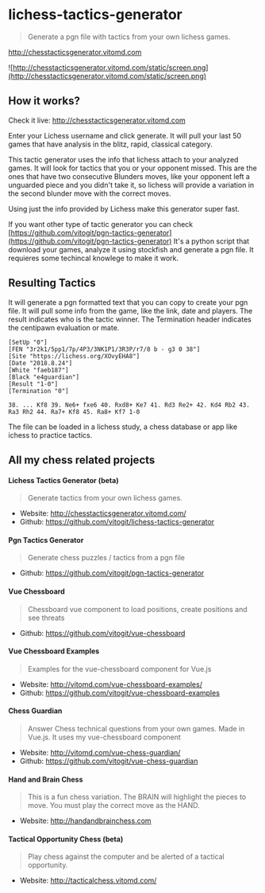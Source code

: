 # lichess-tactics-generator

> Generate a pgn file with tactics from your own lichess games.

http://chesstacticsgenerator.vitomd.com

![http://chesstacticsgenerator.vitomd.com/static/screen.png](http://chesstacticsgenerator.vitomd.com/static/screen.png)
## How it works?

Check it live: http://chesstacticsgenerator.vitomd.com

Enter your Lichess username and click generate.
It will pull your last 50 games that have analysis in the blitz, rapid, classical category.

This tactic generator uses the info that lichess attach to your analyzed games. It will look for tactics that you or your opponent missed. This are the ones that have two consecutive Blunders moves, like your opponent left a unguarded piece and you didn't take it, so lichess will provide a variation in the second blunder move with the correct moves.

Using just the info provided by Lichess make this generator super fast. 

If you want other type of tactic generator you can check [https://github.com/vitogit/pgn-tactics-generator](https://github.com/vitogit/pgn-tactics-generator) It's a python script that download your games, analyze it using stockfish and generate a pgn file. It requieres some techincal knowlege to make it work. 

## Resulting Tactics

It will generate a pgn formatted text that you can copy to create your pgn file.
It will pull some info from the game, like the link, date and players. 
The result indicates who is the tactic winner.
The Termination header indicates the centipawn evaluation or mate.

```
[SetUp "0"]
[FEN "3r2k1/5pp1/7p/4P3/3NK1P1/3R3P/r7/8 b - g3 0 38"]
[Site "https://lichess.org/XOvyEHA8"]
[Date "2018.8.24"]
[White "faeb187"]
[Black "e4guardian"]
[Result "1-0"]
[Termination "0"]

38. ... Kf8 39. Ne6+ fxe6 40. Rxd8+ Ke7 41. Rd3 Re2+ 42. Kd4 Rb2 43. Ra3 Rh2 44. Ra7+ Kf8 45. Ra8+ Kf7 1-0
```

The file can be loaded in a lichess study, a chess database or app like ichess to practice tactics.

## All my chess related projects

#### Lichess Tactics Generator (beta)
>  Generate tactics from your own lichess games.
- Website: http://chesstacticsgenerator.vitomd.com/
- Github: https://github.com/vitogit/lichess-tactics-generator

#### Pgn Tactics Generator
>  Generate chess puzzles / tactics from a pgn file
- Github:  https://github.com/vitogit/pgn-tactics-generator

#### Vue Chessboard
> Chessboard vue component to load positions, create positions and see threats
- Github: https://github.com/vitogit/vue-chessboard

#### Vue Chessboard Examples
> Examples for the vue-chessboard component for Vue.js
- Website: http://vitomd.com/vue-chessboard-examples/
- Github: https://github.com/vitogit/vue-chessboard-examples

#### Chess Guardian
>  Answer Chess technical questions from your own games. Made in Vue.js. It uses my vue-chessboard component
- Website: http://vitomd.com/vue-chess-guardian/
- Github: https://github.com/vitogit/vue-chess-guardian

#### Hand and Brain Chess
>   This is a fun chess variation. The BRAIN will highlight the pieces to move. You must play the correct move as the HAND. 
- Website: http://handandbrainchess.com

#### Tactical Opportunity Chess (beta)
>  Play chess against the computer and be alerted of a tactical opportunity.
- Website: http://tacticalchess.vitomd.com/
